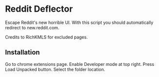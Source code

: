 # Reddit Deflector

Escape Reddit's new horrible UI. With this script you should automatically redirect to new.reddit.com.

Credits to RichKMLS for excluded pages.

## Installation

Go to chrome extensions page. Enable Developer mode at top right. Press Load Unpacked button. Select the folder location.
